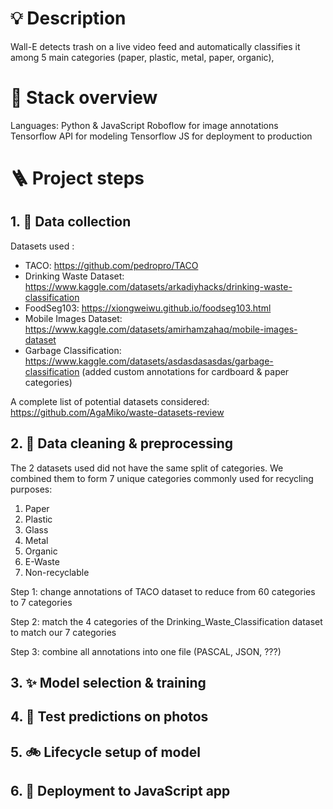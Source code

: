# 💡 Description

Wall-E detects trash on a live video feed and automatically classifies it among
5 main categories (paper, plastic, metal, paper, organic),

# 🤖 Stack overview

Languages: Python & JavaScript
Roboflow for image annotations
Tensorflow API for modeling
Tensorflow JS for deployment to production

# 🪜 Project steps

## 1. 💽 Data collection

Datasets used :
- TACO: https://github.com/pedropro/TACO
- Drinking Waste Dataset: https://www.kaggle.com/datasets/arkadiyhacks/drinking-waste-classification
- FoodSeg103: https://xiongweiwu.github.io/foodseg103.html
- Mobile Images Dataset: https://www.kaggle.com/datasets/amirhamzahaq/mobile-images-dataset
- Garbage Classification: https://www.kaggle.com/datasets/asdasdasasdas/garbage-classification (added custom annotations for cardboard & paper categories)

A complete list of potential datasets considered: https://github.com/AgaMiko/waste-datasets-review

## 2. 🧹 Data cleaning & preprocessing

The 2 datasets used did not have the same split of categories. We combined them to form 7 unique categories commonly used for recycling purposes:
1. Paper
2. Plastic
3. Glass
4. Metal
5. Organic
6. E-Waste
7. Non-recyclable

Step 1: change annotations of TACO dataset to reduce from 60 categories to 7 categories

Step 2: match the 4 categories of the Drinking_Waste_Classification dataset to match our 7 categories

Step 3: combine all annotations into one file (PASCAL, JSON, ???)

## 3. ✨ Model selection & training

## 4. 📸 Test predictions on photos

## 5. 🚲 Lifecycle setup of model

## 6. 🌟 Deployment to JavaScript app
